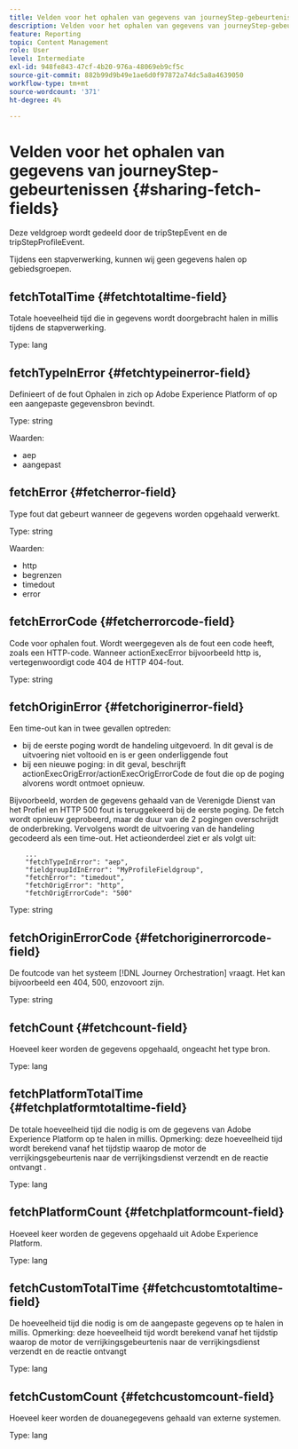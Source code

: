 ```yaml
---
title: Velden voor het ophalen van gegevens van journeyStep-gebeurtenissen
description: Velden voor het ophalen van gegevens van journeyStep-gebeurtenissen
feature: Reporting
topic: Content Management
role: User
level: Intermediate
exl-id: 948fe843-47cf-4b20-976a-48069eb9cf5c
source-git-commit: 882b99d9b49e1ae6d0f97872a74dc5a8a4639050
workflow-type: tm+mt
source-wordcount: '371'
ht-degree: 4%

---
```


# Velden voor het ophalen van gegevens van journeyStep-gebeurtenissen {#sharing-fetch-fields}

Deze veldgroep wordt gedeeld door de tripStepEvent en de tripStepProfileEvent.

Tijdens een stapverwerking, kunnen wij geen gegevens halen op gebiedsgroepen.

## fetchTotalTime {#fetchtotaltime-field}

Totale hoeveelheid tijd die in gegevens wordt doorgebracht halen in millis tijdens de stapverwerking.

Type: lang

## fetchTypeInError {#fetchtypeinerror-field}

Definieert of de fout Ophalen in zich op Adobe Experience Platform of op een aangepaste gegevensbron bevindt.

Type: string

Waarden:
* aep
* aangepast

## fetchError {#fetcherror-field}

Type fout dat gebeurt wanneer de gegevens worden opgehaald verwerkt.

Type: string

Waarden:
* http
* begrenzen
* timedout
* error

## fetchErrorCode {#fetcherrorcode-field}

Code voor ophalen fout. Wordt weergegeven als de fout een code heeft, zoals een HTTP-code. Wanneer actionExecError bijvoorbeeld http is, vertegenwoordigt code 404 de HTTP 404-fout.

Type: string

## fetchOriginError {#fetchoriginerror-field}

Een time-out kan in twee gevallen optreden:

* bij de eerste poging wordt de handeling uitgevoerd. In dit geval is de uitvoering niet voltooid en is er geen onderliggende fout
* bij een nieuwe poging: in dit geval, beschrijft actionExecOrigError/actionExecOrigErrorCode de fout die op de poging alvorens wordt ontmoet opnieuw.

Bijvoorbeeld, worden de gegevens gehaald van de Verenigde Dienst van het Profiel en HTTP 500 fout is teruggekeerd bij de eerste poging. De fetch wordt opnieuw geprobeerd, maar de duur van de 2 pogingen overschrijdt de onderbreking. Vervolgens wordt de uitvoering van de handeling gecodeerd als een time-out. Het actieonderdeel ziet er als volgt uit:

```
    ...
    "fetchTypeInError": "aep",
    "fieldgroupIdInError": "MyProfileFieldgroup",
    "fetchError": "timedout",
    "fetchOrigError": "http",
    "fetchOrigErrorCode": "500"
```

Type: string

## fetchOriginErrorCode {#fetchoriginerrorcode-field}

De foutcode van het systeem [!DNL Journey Orchestration] vraagt. Het kan bijvoorbeeld een 404, 500, enzovoort zijn.

Type: string

## fetchCount {#fetchcount-field}

Hoeveel keer worden de gegevens opgehaald, ongeacht het type bron.

Type: lang

## fetchPlatformTotalTime {#fetchplatformtotaltime-field}

De totale hoeveelheid tijd die nodig is om de gegevens van Adobe Experience Platform op te halen in millis. Opmerking: deze hoeveelheid tijd wordt berekend vanaf het tijdstip waarop de motor de verrijkingsgebeurtenis naar de verrijkingsdienst verzendt en de reactie ontvangt .

Type: lang

## fetchPlatformCount {#fetchplatformcount-field}

Hoeveel keer worden de gegevens opgehaald uit Adobe Experience Platform.

Type: lang

## fetchCustomTotalTime {#fetchcustomtotaltime-field}

De hoeveelheid tijd die nodig is om de aangepaste gegevens op te halen in millis. Opmerking: deze hoeveelheid tijd wordt berekend vanaf het tijdstip waarop de motor de verrijkingsgebeurtenis naar de verrijkingsdienst verzendt en de reactie ontvangt

Type: lang

## fetchCustomCount {#fetchcustomcount-field}

Hoeveel keer worden de douanegegevens gehaald van externe systemen.

Type: lang
